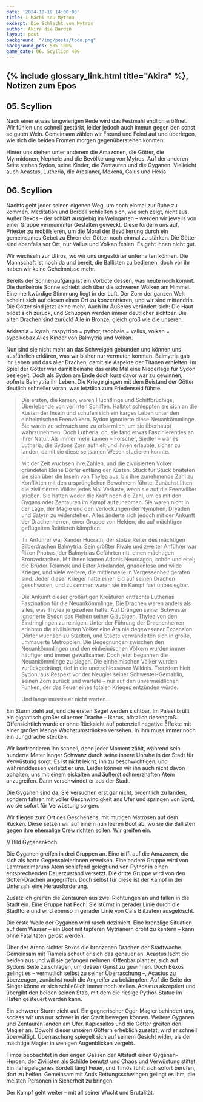 ```yaml
---
date: '2024-10-19 14:00:00'
title: I Máchi tou Mýtrou
excerpt: Die Schlacht von Mytros
author: Akira die Bardin
layout: post
background: "/img/posts/todo.png"
background_pos: 50% 100%
game_date: 06. Scyllion 499
---
```


## {% include glossary_link.html title="Akira" %}, Notizen zum Epos

## 05. Scyllion
Nach einer etwas langwierigen Rede wird das Festmahl endlich eröffnet. Wir fühlen uns schnell gestärkt, leider jedoch auch immun gegen den sonst so guten Wein. Gemeinsam zählen wir Freund und Feind auf und überlegen, wie sich die beiden Fronten morgen gegenüberstehen könnten.

Hinter uns stehen unter anderem die Amazonen, die Götter, die Myrmidonen, Nephele und die Bevölkerung von Mytros. Auf der anderen Seite stehen Sydon, seine Kinder, die Zentauren und die Gyganen. Vielleicht auch Acastus, Lutheria, die Aresianer, Moxena, Gaius und Hexia.

## 06. Scyllion

Nachts geht jeder seinen eigenen Weg, um noch einmal zur Ruhe zu kommen. Meditation und Bordell schließen sich, wie sich zeigt, nicht aus. Außer Bexos – der schläft ausgiebig im Weingarten – werden wir jeweils von einer Gruppe vermummter Gestalten geweckt. Diese fordern uns auf, Priester zu mobilisieren, um die Moral der Bevölkerung durch ein gemeinsames Gebet zu Ehren der Götter noch einmal zu stärken. Die Götter sind ebenfalls vor Ort, nur Vallus und Volkan fehlen. Es geht ihnen nicht gut.

Wir wechseln zur Ultros, wo wir uns ungestörter unterhalten können. Die Mannschaft ist noch da und bereit, die Ballisten zu bedienen, doch vor ihr haben wir keine Geheimnisse mehr.

Bereits der Sonnenaufgang ist ein Vorbote dessen, was heute noch kommt. Die dunkelrote Sonne schiebt sich über die schweren Wolken am Himmel. Eine merkwürdige Stimmung liegt in der Luft. Der Zorn der ganzen Welt scheint sich auf diesen einen Ort zu konzentrieren, und wir sind mittendrin. Die Götter sind jetzt keine mehr. Auch ihr Äußeres verändert sich: Die Haut bildet sich zurück, und Schuppen werden immer deutlicher sichtbar. Die alten Drachen sind zurück! Alle in Bronze, gleich groß wie die unseren.

Arkirania = kyrah, raspytrion = pythor, tsophale = vallus, volkan = sypolkobax
Alles Kinder von Balmytria und Volkan.

Nun sind sie nicht mehr an das Schweigen gebunden und können uns ausführlich erklären, was wir bisher nur vermuten konnten. 
Balmytria gab ihr Leben und das aller Drachen, damit sie Aspekte der Titanen erhielten. Im Spiel der Götter war damit beinahe das erste Mal eine Niederlage für Sydon besiegelt. Doch als Sydon am Ende doch kurz davor war zu gewinnen, opferte Balmytria ihr Leben. Die Kriege gingen mit dem Beistand der Götter deutlich schneller voran, was letztlich zum Friedenseid führte.

<blockquote>
Die ersten, die kamen, waren Flüchtlinge und Schiffbrüchige, Überlebende von verirrten Schiffen. Halbtot schleppten sie sich an die Küsten der Inseln und schufen sich ein karges Leben unter den einheimischen Feenvölkern.
Sydon ignorierte diese Neuankömmlinge. Sie waren zu schwach und zu erbärmlich, um sie überhaupt wahrzunehmen. Doch Lutheria, oh, sie fand etwas Faszinierendes an ihrer Natur. Als immer mehr kamen – Forscher, Siedler – war es Lutheria, die Sydons Zorn aufhielt und ihnen erlaubte, sicher zu landen, damit sie diese seltsamen Wesen studieren konnte.

Mit der Zeit wuchsen ihre Zahlen, und die zivilisierten Völker gründeten kleine Dörfer entlang der Küsten. Stück für Stück breiteten sie sich über die Inseln von Thylea aus, bis ihre zunehmende Zahl zu Konflikten mit den ursprünglichen Bewohnern führte.
Zunächst litten die zivilisierten Völker jedes Mal Verluste, wenn sie auf die Feenvölker stießen. Sie hatten weder die Kraft noch die Zahl, um es mit den Gygans oder Zentauren im Kampf aufzunehmen. Sie waren nicht in der Lage, der Magie und den Verlockungen der Nymphen, Dryaden und Satyrn zu widerstehen. Alles änderte sich jedoch mit der Ankunft der Drachenherren, einer Gruppe von Helden, die auf mächtigen geflügelten Reittieren kämpften.

Ihr Anführer war Xander Huorath, der stolze Reiter des mächtigen Silberdrachen Balmytria. Sein größter Rivale und zweiter Anführer war Rizon Phobas, der Balmytrias Gefährten ritt, einen mächtigen Bronzedrachen. Mit ihnen kamen Adonis Neurdagon, schön und eitel; die Brüder Telamok und Estor Arkelander, gnadenlose und wilde Krieger, und viele weitere, die mittlerweile in Vergessenheit geraten sind. Jeder dieser Krieger hatte einen Eid auf seinen Drachen geschworen, und zusammen waren sie im Kampf fast unbesiegbar.

Die Ankunft dieser großartigen Kreaturen entfachte Lutherias Faszination für die Neuankömmlinge. Die Drachen waren anders als alles, was Thylea je gesehen hatte. Auf Drängen seiner Schwester ignorierte Sydon das Flehen seiner Gläubigen, Thylea von den Eindringlingen zu reinigen. Unter der Führung der Drachenherren erlebten die zivilisierten Völker eine Ära nie dagewesener Expansion.
Dörfer wuchsen zu Städten, und Städte verwandelten sich in große, ummauerte Metropolen. Die Begegnungen zwischen den Neuankömmlingen und den einheimischen Völkern wurden immer häufiger und immer gewaltsamer. Doch jetzt begannen die Neuankömmlinge zu siegen. Die einheimischen Völker wurden zurückgedrängt, tief in die unerschlossenen Wildnis. Trotzdem hielt Sydon, aus Respekt vor der Neugier seiner Schwester-Gemahlin, seinen Zorn zurück und wartete – nur auf den unvermeidlichen Funken, der das Feuer eines totalen Krieges entzünden würde.

Und lange musste er nicht warten...
</blockquote>

Ein Sturm zieht auf, und die ersten Segel werden sichtbar. Im Palast brüllt ein gigantisch großer silberner Drache – Ikarus, plötzlich riesengroß. Offensichtlich wurde er ohne Rücksicht auf potenziell negative Effekte mit einer großen Menge Wachstumstränken versehen. In ihm muss immer noch ein Jungdrache stecken.

Wir konfrontieren ihn schnell, denn jeder Moment zählt, während sein hunderte Meter langer Schwanz durch seine innere Unruhe in der Stadt für Verwüstung sorgt. Es ist nicht leicht, ihn zu beschwichtigen, und währenddessen verletzt er uns. Leider können wir ihn auch nicht davon abhalten, uns mit einem eiskalten und äußerst schmerzhaften Atem anzugreifen. Dann verschwindet er aus der Stadt.

Die Gyganen sind da. Sie versuchen erst gar nicht, ordentlich zu landen, sondern fahren mit voller Geschwindigkeit ans Ufer und springen von Bord, wo sie sofort für Verwüstung sorgen.

Wir fliegen zum Ort des Geschehens, mit mutigen Matrosen auf dem Rücken. Diese setzen wir auf einem nun leeren Boot ab, wo sie die Ballisten gegen ihre ehemalige Crew richten sollen. Wir greifen ein.

// Bild Gyganenkoch

Die Gyganen greifen in drei Gruppen an. Eine trifft auf die Amazonen, die sich als harte Gegenspielerinnen erweisen. Eine andere Gruppe wird von Lamtraxximaruns Atem schlafend gelegt und von Pythor in einen entsprechenden Dauerzustand versetzt. Die dritte Gruppe wird von den Götter-Drachen angegriffen. Doch selbst für diese ist der Kampf in der Unterzahl eine Herausforderung.

Zusätzlich greifen die Zentauren aus zwei Richtungen an und fallen in die Stadt ein. Eine Gruppe hat Pech: Sie stürmt in gerader Linie durch die Stadttore und wird ebenso in gerader Linie von Ca's Blitzatem ausgelöscht.

Die erste Welle der Gyganen wird rasch dezimiert. Eine brenzlige Situation auf dem Wasser – ein Boot mit tapferen Mytrianern droht zu kentern – kann ohne Fatalitäten gelöst werden.

Über der Arena sichtet Bexos die bronzenen Drachen der Stadtwache. Gemeinsam mit Tiameia schaut er sich das genauer an. Acastus lacht die beiden aus und will sie gefangen nehmen. Offenbar plant er, sich auf Sydons Seite zu schlagen, um dessen Gunst zu gewinnen. Doch Bexos gelingt es – vermutlich selbst zu seiner Überraschung –, Acastus zu überzeugen, zunächst noch die Angreifer zu bekämpfen. Auf die Seite der Sieger könne er sich schließlich immer noch stellen. Acastus akzeptiert und übergibt den beiden seinen Stab, mit dem die riesige Pythor-Statue im Hafen gesteuert werden kann.

Ein schwerer Sturm zieht auf. Ein gegnerischer Oger-Magier behindert uns, sodass wir uns nur schwer in der Stadt bewegen können. Weitere Gyganen und Zentauren landen am Ufer. Kapiosallos und die Götter greifen den Magier an. Obwohl dieser unseren Göttern erheblich zusetzt, wird er schnell überwältigt. Überraschung spiegelt sich auf seinem Gesicht wider, als der mächtige Magier in wenigen Augenblicken vergeht.

Timós beobachtet in den engen Gassen der Altstadt einen Gyganen-Heroen, der Zivilisten als Schilde benutzt und Chaos und Verwüstung stiftet. Ein nahegelegenes Bordell fängt Feuer, und Timós fühlt sich sofort berufen, dort zu helfen. Gemeinsam mit Antis Rettungsschwingen gelingt es ihm, die meisten Personen in Sicherheit zu bringen.

Der Kampf geht weiter – mit all seiner Wucht und Brutalität.